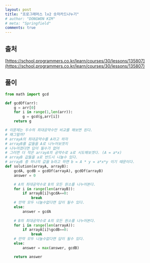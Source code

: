 ```yaml
---
layout: post
title: "프로그래머스 lv2 숫자카드나누기"
# author: "DONGWON KIM"
# meta: "Springfield"
comments: true
---
```

## 출처
[https://school.programmers.co.kr/learn/courses/30/lessons/135807](https://school.programmers.co.kr/learn/courses/30/lessons/135807)

## 풀이
```python
from math import gcd

def gcdOf(arr):
    g = arr[0]
    for i in range(1,len(arr)):
        g = gcd(g,arr[i])
    return g

# 이문제는 두수의 최대공약수만 비교를 해보면 된다.
# 왜그럴까?
# arrayA의 최대공약수를 A라고 하자
# arrayB를 값들을 A로 나누어보겟지
# 나누어졌다면 답이 될수가 없어
# 그러면 더 작은 arrayA의 공약수로 a로 시도해보겟다. (A = a*x)
# arrayB 값들을 a로 반드시 나눌수 있다.
# arrayB 중 하나의 값을 b라고 하면 b = A * y = a*x*y 이기 때문이다.
def solution(arrayA, arrayB):
    gcdA, gcdB = gcdOf(arrayA), gcdOf(arrayB)
    answer = 0

    # A의 최대공약수로 B의 모든 원소를 나누어본다.
    for i in range(len(arrayB)):
        if arrayB[i]%gcdA==0:
            break
    # 만약 모두 나눌수없다면 답이 될수 있다.
    else:
        answer = gcdA
    
    # B의 최대공약수로 A의 모든 원소를 나누어본다.
    for i in range(len(arrayA)):
        if arrayA[i]%gcdB==0:
            break
    # 만약 모두 나눌수없다면 답이 될수 있다.
    else:
        answer = max(answer, gcdB)

    return answer
```
